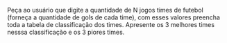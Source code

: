 Peça ao usuário que digite a quantidade de N jogos times de futebol (forneça a quantidade de gols de cada time), com esses valores preencha toda a tabela de classificação dos times.
Apresente os 3 melhores times nesssa classificação e os 3 piores times.
